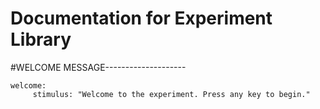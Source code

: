# Documentation for Experiment Library
#WELCOME MESSAGE--------------------
```
welcome:
     stimulus: "Welcome to the experiment. Press any key to begin."
```
<!--stackedit_data:
eyJoaXN0b3J5IjpbMjk2NjUyNDczLDE3ODg3OTU0NzUsLTE5Nj
A3MjQzNDQsMTc4NjA1ODU1M119
-->